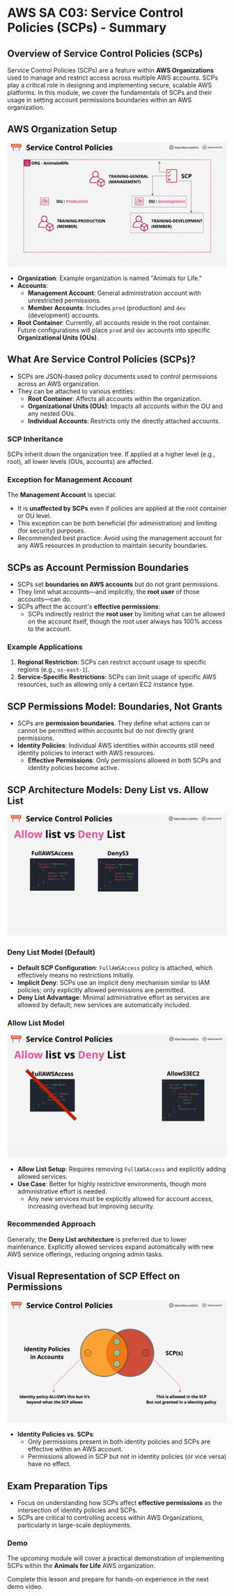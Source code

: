 # AWS SA C03: Service Control Policies (SCPs) - Summary

## Overview of Service Control Policies (SCPs)

Service Control Policies (SCPs) are a feature within **AWS Organizations** used to manage and restrict access across multiple AWS accounts. SCPs play a critical role in designing and implementing secure, scalable AWS platforms. In this module, we cover the fundamentals of SCPs and their usage in setting account permissions boundaries within an AWS organization.

## AWS Organization Setup

![alt text](./Images/image-25.png)

- **Organization**: Example organization is named "Animals for Life."
- **Accounts**:
  - **Management Account**: General administration account with unrestricted permissions.
  - **Member Accounts**: Includes `prod` (production) and `dev` (development) accounts.
- **Root Container**: Currently, all accounts reside in the root container. Future configurations will place `prod` and `dev` accounts into specific **Organizational Units (OUs)**.

## What Are Service Control Policies (SCPs)?

- SCPs are JSON-based policy documents used to control permissions across an AWS organization.
- They can be attached to various entities:
  - **Root Container**: Affects all accounts within the organization.
  - **Organizational Units (OUs)**: Impacts all accounts within the OU and any nested OUs.
  - **Individual Accounts**: Restricts only the directly attached accounts.

### SCP Inheritance

SCPs inherit down the organization tree. If applied at a higher level (e.g., root), all lower levels (OUs, accounts) are affected.

### Exception for Management Account

The **Management Account** is special:

- It is **unaffected by SCPs** even if policies are applied at the root container or OU level.
- This exception can be both beneficial (for administration) and limiting (for security) purposes.
- Recommended best practice: Avoid using the management account for any AWS resources in production to maintain security boundaries.

## SCPs as Account Permission Boundaries

- SCPs set **boundaries on AWS accounts** but do not grant permissions.
- They limit what accounts—and implicitly, the **root user** of those accounts—can do.
- SCPs affect the account's **effective permissions**:
  - SCPs indirectly restrict the **root user** by limiting what can be allowed on the account itself, though the root user always has 100% access to the account.

### Example Applications

1. **Regional Restriction**: SCPs can restrict account usage to specific regions (e.g., `us-east-1`).
2. **Service-Specific Restrictions**: SCPs can limit usage of specific AWS resources, such as allowing only a certain EC2 instance type.

## SCP Permissions Model: Boundaries, Not Grants

- SCPs are **permission boundaries**. They define what actions can or cannot be permitted within accounts but do not directly grant permissions.
- **Identity Policies**: Individual AWS identities within accounts still need identity policies to interact with AWS resources.
  - **Effective Permissions**: Only permissions allowed in both SCPs and identity policies become active.

## SCP Architecture Models: Deny List vs. Allow List

![alt text](./Images/image-26.png)

### Deny List Model (Default)

- **Default SCP Configuration**: `FullAWSAccess` policy is attached, which effectively means no restrictions initially.
- **Implicit Deny**: SCPs use an implicit deny mechanism similar to IAM policies; only explicitly allowed permissions are permitted.
- **Deny List Advantage**: Minimal administrative effort as services are allowed by default; new services are automatically included.

### Allow List Model

![alt text](./Images/image-27.png)

- **Allow List Setup**: Requires removing `FullAWSAccess` and explicitly adding allowed services.
- **Use Case**: Better for highly restrictive environments, though more administrative effort is needed.
  - Any new services must be explicitly allowed for account access, increasing overhead but improving security.

### Recommended Approach

Generally, the **Deny List architecture** is preferred due to lower maintenance. Explicitly allowed services expand automatically with new AWS service offerings, reducing ongoing admin tasks.

## Visual Representation of SCP Effect on Permissions

![alt text](./Images/image-28.png)

- **Identity Policies vs. SCPs**:
  - Only permissions present in both identity policies and SCPs are effective within an AWS account.
  - Permissions allowed in SCP but not in identity policies (or vice versa) have no effect.

## Exam Preparation Tips

- Focus on understanding how SCPs affect **effective permissions** as the intersection of identity policies and SCPs.
- SCPs are critical to controlling access within AWS Organizations, particularly in large-scale deployments.

### Demo

The upcoming module will cover a practical demonstration of implementing SCPs within the **Animals for Life** AWS organization.

Complete this lesson and prepare for hands-on experience in the next demo video.
